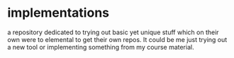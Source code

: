 # implementations
a repository dedicated to trying out basic yet unique stuff which on their own were to elemental to get their own repos. It could be me just trying out a new tool or implementing something from my course material.
